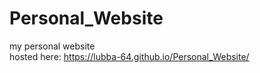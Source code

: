 # Personal_Website
 my personal website      
hosted here: https://lubba-64.github.io/Personal_Website/